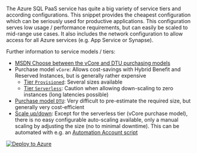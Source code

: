 ﻿The Azure SQL PaaS service has quite a big variety of service tiers and according configurations. This snippet provides the cheapest configuration which can be seriously used for productive applications. This configuration serves low usage / performance requirements, but can easily be scaled to mid-range use cases. It also includes the network configuration to allow access for all Azure services (e.g. App Service or Synapse).

Further information to service models / tiers:
* [MSDN Choose between the vCore and DTU purchasing models](https://docs.microsoft.com/en-us/azure/azure-sql/database/purchasing-models)
* Purchase model `vCore`: Allows cost-savings with Hybrid Benefit and Reserved Instances, but is generally rather expensive
  * [Tier `Provisioned`](https://docs.microsoft.com/en-us/azure/azure-sql/database/service-tiers-sql-database-vcore#service-tiers): Several sizes available
  * [Tier `Serverless`](https://docs.microsoft.com/en-us/azure/azure-sql/database/serverless-tier-overview): Caution when allowing down-scaling to zero instances (long latencies possible)
* [Purchase model `DTU`](https://docs.microsoft.com/en-us/azure/azure-sql/database/service-tiers-dtu): Very difficult to pre-estimate the required size, but generally very cost-efficient
* [Scale up/down](https://docs.microsoft.com/en-us/azure/azure-sql/database/scale-resources): Except for the serverless tier (vCore purchase model), there is no easy configurable auto-scaling available, only a manual scaling by adjusting the size (no to minimal downtime). This can be automated with e.g. an [Automation Account script](https://techcommunity.microsoft.com/t5/azure-database-support-blog/how-to-auto-scale-azure-sql-databases/ba-p/2235441)

[![Deploy to Azure](https://aka.ms/deploytoazurebutton)](https://portal.azure.com/#create/Microsoft.Template/uri/https%3A%2F%2Fraw.githubusercontent.com%2Fgaraio%2FAzureRecipes%2Fmaster%2FSnippets%2FARM%2Fdtu-based-sql-database-for-paas-solutions%2Fazuredeploy.json)